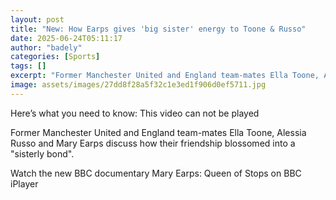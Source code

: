 ```yaml
---
layout: post
title: "New: How Earps gives 'big sister' energy to Toone & Russo"
date: 2025-06-24T05:11:17
author: "badely"
categories: [Sports]
tags: []
excerpt: "Former Manchester United and England team-mates Ella Toone, Alessia Russo and Mary Earps discuss how their friendship blossomed into a 'sisterly bond'"
image: assets/images/27dd8f28a5f32c1e3ed1f906d0ef5711.jpg
---
```


Here’s what you need to know: This video can not be played

Former Manchester United and England team-mates Ella Toone, Alessia Russo and Mary Earps discuss how their friendship blossomed into a "sisterly bond".

Watch the new BBC documentary Mary Earps: Queen of Stops on BBC iPlayer

